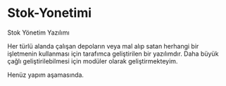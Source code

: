 # Stok-Yonetimi
Stok Yönetim Yazılımı

Her türlü alanda çalışan depoların veya mal alıp satan herhangi bir işletmenin kullanması için tarafımca geliştirilen bir yazılımdır. Daha büyük çağlı geliştirilebilmesi için modüler olarak geliştirmekteyim. 

Henüz yapım aşamasında.
